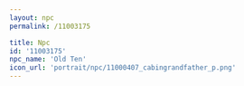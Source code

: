 ```yaml
---
layout: npc
permalink: /11003175

title: Npc
id: '11003175'
npc_name: 'Old Ten'
icon_url: 'portrait/npc/11000407_cabingrandfather_p.png'
---
```

